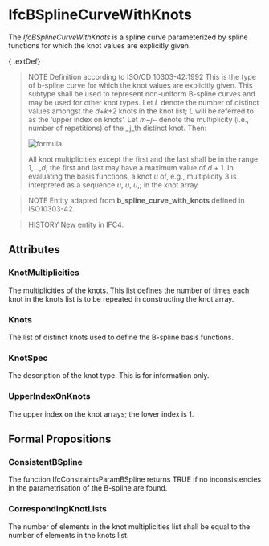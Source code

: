 # IfcBSplineCurveWithKnots

The _IfcBSplineCurveWithKnots_ is a spline curve parameterized by spline functions for which the knot values are explicitly given.

{ .extDef}
> NOTE Definition according to ISO/CD 10303-42:1992
> This is the type of b-spline curve for which the knot values are explicitly given. This subtype shall be used to represent non-uniform B-spline curves and may be used for other knot types.
> Let _L_ denote the number of distinct values amongst the _d_+_k_+2 knots in the knot list; _L_ will be referred to as the &lsquo;upper index on knots&rsquo;. Let _m~j~_ denote the multiplicity (i.e., number of repetitions) of the _j_th distinct knot. Then:
>
> ![formula](../../../../figures/ifcbsplinecurve-math2.gif)
>
> All knot multiplicities except the first and the last shall be in the range 1,...,_d_; the first and last may have a maximum value of _d_ + 1. In evaluating the basis functions, a knot _u_ of, e.g., multiplicity 3 is interpreted as a sequence _u_, _u_, _u_,; in the knot array.

> NOTE Entity adapted from **b_spline_curve_with_knots** defined in ISO10303-42.

> HISTORY New entity in IFC4.

## Attributes

### KnotMultiplicities
The multiplicities of the knots. This list defines the number of times each knot in the knots list is to be repeated in constructing the knot array.

### Knots
The list of distinct knots used to define the B-spline basis functions.

### KnotSpec
The description of the knot type. This is for information only.

### UpperIndexOnKnots
The upper index on the knot arrays; the lower index is 1.

## Formal Propositions

### ConsistentBSpline
The function IfcConstraintsParamBSpline returns TRUE if no inconsistencies in the parametrisation of the
B-spline are found.

### CorrespondingKnotLists
The number of elements in the knot multiplicities list shall be equal to the number of elements in the knots list.
